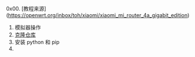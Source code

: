 
0x00. [教程来源] (https://openwrt.org/inbox/toh/xiaomi/xiaomi_mi_router_4a_gigabit_edition)

1. 模拟器操作
2. [克隆仓库](https://github.com/acecilia/OpenWRTInvasion)
3. 安装 python 和 pip
4. 


